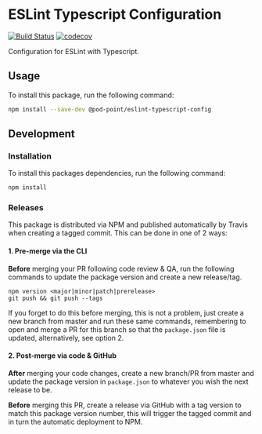 # ESLint Typescript Configuration

[![Build Status](https://travis-ci.com/Pod-Point/eslint-typescript-config.svg?branch=master)](https://travis-ci.com/Pod-Point/eslint-typescript-config)
[![codecov](https://codecov.io/gh/Pod-Point/eslint-typescript-config/branch/master/graph/badge.svg)](https://codecov.io/gh/Pod-Point/eslint-typescript-config)

Configuration for ESLint with Typescript.

## Usage

To install this package, run the following command:
```bash
npm install --save-dev @pod-point/eslint-typescript-config
```


## Development

### Installation

To install this packages dependencies, run the following command:
```bash
npm install
```

### Releases

This package is distributed via NPM and published automatically by Travis when creating a tagged commit. This can be done in one of 2 ways:

#### 1. Pre-merge via the CLI

**Before** merging your PR following code review & QA, run the following commands to update the package version and create a new release/tag.
```
npm version <major|minor|patch|prerelease>
git push && git push --tags
```

If you forget to do this before merging, this is not a problem, just create a new branch from master and run these same commands, remembering to open and merge a PR for this branch so that the `package.json` file is updated, alternatively, see option 2.

#### 2. Post-merge via code & GitHub

**After** merging your code changes, create a new branch/PR from master and update the package version in `package.json` to whatever you wish the next release to be.

**Before** merging this PR, create a release via GitHub with a tag version to match this package version number, this will trigger the tagged commit and in turn the automatic deployment to NPM.
